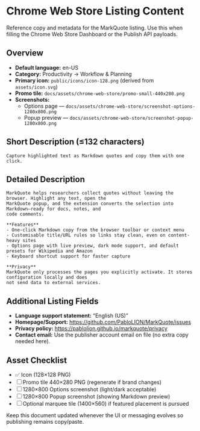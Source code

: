# Chrome Web Store Listing Content

Reference copy and metadata for the MarkQuote listing. Use this when filling the Chrome Web Store
Dashboard or the Publish API payloads.

## Overview
- **Default language:** en-US
- **Category:** Productivity → Workflow & Planning
- **Primary icon:** `public/icons/icon-128.png` (derived from `assets/icon.svg`)
- **Promo tile:** `docs/assets/chrome-web-store/promo-small-440x280.png`
- **Screenshots:**
  - Options page — `docs/assets/chrome-web-store/screenshot-options-1280x800.png`
  - Popup preview — `docs/assets/chrome-web-store/screenshot-popup-1280x800.png`

## Short Description (≤132 characters)
```
Capture highlighted text as Markdown quotes and copy them with one click.
```

## Detailed Description
```
MarkQuote helps researchers collect quotes without leaving the browser. Highlight any text, open the
MarkQuote popup, and the extension converts the selection into Markdown—ready for docs, notes, and
code comments.

**Features**
- One-click Markdown copy from the browser toolbar or context menu
- Customisable title/URL rules so links stay clean, even on content-heavy sites
- Options page with live preview, dark mode support, and default presets for Wikipedia and Amazon
- Keyboard shortcut support for faster capture

**Privacy**
MarkQuote only processes the pages you explicitly activate. It stores configuration locally and does
not send data to external services.
```

## Additional Listing Fields
- **Language support statement:** “English (US)”
- **Homepage/Support:** https://github.com/PabloLION/MarkQuote/issues
- **Privacy policy:** https://pablolion.github.io/markquote/privacy
- **Contact email:** Use the publisher account email on file (no extra copy needed here).

## Asset Checklist
- ✅ Icon (128×128 PNG)
- ☐ Promo tile 440×280 PNG (regenerate if brand changes)
- ☐ 1280×800 Options screenshot (light/dark acceptable)
- ☐ 1280×800 Popup screenshot (showing Markdown preview)
- ☐ Optional marquee tile (1400×560) if featured placement is pursued

Keep this document updated whenever the UI or messaging evolves so publishing remains copy/paste.
